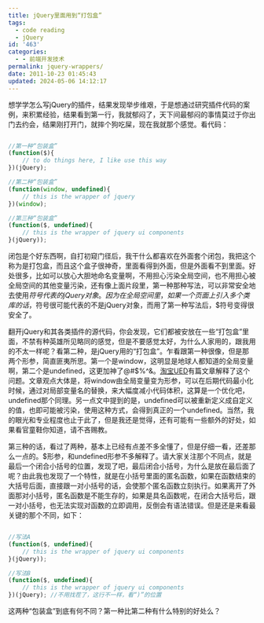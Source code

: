 ```yaml
---
title: jQuery里面用到“打包盒”
tags:
  - code reading
  - jQuery
id: '463'
categories:
  - - 前端开发技术
permalink: jquery-wrappers/
date: 2011-10-23 01:45:43
updated: 2024-05-06 14:12:17
---
```


想学学怎么写jQuery的插件，结果发现举步维艰，于是想通过研究插件代码的案例，来积累经验，结果看到第一行，我就郁闷了，天下间最郁闷的事情莫过于你出门去约会，结果刚打开门，就摔个狗吃屎，现在我就那个感觉。看代码：

```javascript

//第一种“包装盒”
(function($){
    // to do things here, I like use this way
})(jQuery);

//第二种“包装盒”
(function(window, undefined){
    // this is the wrapper of jquery
})(window);

//第三种“包装盒”
(function($, undefined){
    // this is the wrapper of jquery ui components
}(jQuery));

```

闭包是个好东西啊，自打初窥门径后，我干什么都喜欢在外面套个闭包，我把这个称为是打包盒，而且这个盒子很神奇，里面看得到外面，但是外面看不到里面。好处很多，比如可以放心大胆地命名变量啊，不用担心污染全局空间，也不用担心被全局空间的其他变量污染，还有像上面片段里，第一种那种写法，可以非常安全地去使用$符号代表的jQuery对象。因为在全局空间里，如果一个页面上引入多个类库的话，$符号很可能代表的不是jQuery对象，而用了第一种写法后，$符号变得很安全了。

翻开jQuery和其各类插件的源代码，你会发现，它们都被安放在一些“打包盒”里面，不禁有种英雄所见略同的感觉，但是不要感觉太好，为什么人家用的，跟我用的不太一样呢？看第二种，是jQuery用的“打包盒”。乍看跟第一种很像，但是那两个形参，简直匪夷所思。第一个是window，这明显是地球人都知道的全局变量啊，第二个是undefined，这更加神了@#$%^&。[淘宝UED](http://ued.alipay.com/wd/2010/05/17/using-window-and-undefined-as-parameter-in-closure/)有篇文章解释了这个问题。文章观点大体是，将window由全局变量变为形参，可以在后期代码最小化时候，通过对局部变量名的替换，来大幅度减小代码体积，这算是一个优化吧，undefined那个同理。另一点文中提到的是，undefined可以被重新定义成自定义的值，也即可能被污染，使用这种方式，会得到真正的一个undefined。当然，我的眼光和专业程度也止于此了，但是我还是觉得，还有可能有一些额外的好处，如果看官童鞋你知道，请不吝赐教。

第三种的话，看过了两种，基本上已经有点差不多全懂了，但是仔细一看，还差那么一点的。$形参，和undefined形参不多解释了。请大家关注那个不同点，就是最后一个闭合小括号的位置，发现了吧，最后闭合小括号，为什么是放在最后面了呢？由此我也发现了一个特性，就是在小括号里面的匿名函数，如果在函数结束的大括号后面，直接跟一对小括号的话，会使那个匿名函数立刻执行。如果离开了外面那对小括号，匿名函数是不能生存的，如果是具名函数呢，在闭合大括号后，跟一对小括号，也无法实现对函数的立即调用，反倒会有语法错误。但是还是来看最关键的那个不同，如下：

```javascript

//写法A
(function($, undefined){
    // this is the wrapper of jquery ui components
}(jQuery)); 

//写法B
(function($, undefined){
    // this is the wrapper of jquery ui components
})(jQuery); //不用找茬了，这行不一样，看“)”的位置

```

这两种“包装盒”到底有何不同？第一种比第二种有什么特别的好处么？